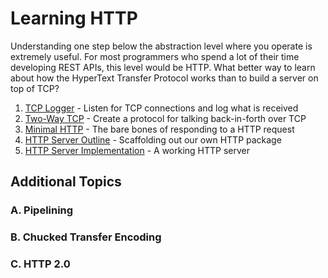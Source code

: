 # Learning HTTP

Understanding one step below the abstraction level where you operate is extremely useful. For most programmers who spend a lot of their time developing REST APIs, this level would be HTTP. What better way to learn about how the HyperText Transfer Protocol works than to build a server on top of TCP?

1. [TCP Logger](1-tcp-logger/README.md) - Listen for TCP connections and log what is received
2. [Two-Way TCP](2-two-way-tcp/README.md) - Create a protocol for talking back-in-forth over TCP
3. [Minimal HTTP](3-mvp-http/README.md) - The bare bones of responding to a HTTP request
4. [HTTP Server Outline](4-http-server-outline/README.md) - Scaffolding out our own HTTP package
5. [HTTP Server Implementation](5-http-server-implementation/README.md) - A working HTTP server

## Additional Topics

### A. Pipelining

### B. Chucked Transfer Encoding

### C. HTTP 2.0

